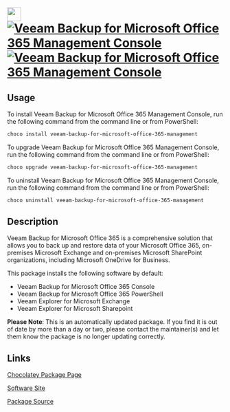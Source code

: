 ﻿# <img src="https://cdn.jsdelivr.net/gh/mkevenaar/chocolatey-packages@6ebecc329e84460097d143636f21f1c899a8d4b9/icons/veeam-backup-for-microsoft-office-365-management.png" width="32" height="32"/> [![Veeam Backup for Microsoft Office 365 Management Console](https://img.shields.io/chocolatey/v/veeam-backup-for-microsoft-office-365-management.svg?label=Veeam+Backup+for+Microsoft+Office+365+Management+Console)](https://chocolatey.org/packages/veeam-backup-for-microsoft-office-365-management) [![Veeam Backup for Microsoft Office 365 Management Console](https://img.shields.io/chocolatey/dt/veeam-backup-for-microsoft-office-365-management.svg)](https://chocolatey.org/packages/veeam-backup-for-microsoft-office-365-management)

## Usage

To install Veeam Backup for Microsoft Office 365 Management Console, run the following command from the command line or from PowerShell:

```powershell
choco install veeam-backup-for-microsoft-office-365-management
```

To upgrade Veeam Backup for Microsoft Office 365 Management Console, run the following command from the command line or from PowerShell:

```powershell
choco upgrade veeam-backup-for-microsoft-office-365-management
```

To uninstall Veeam Backup for Microsoft Office 365 Management Console, run the following command from the command line or from PowerShell:

```powershell
choco uninstall veeam-backup-for-microsoft-office-365-management
```

## Description

Veeam Backup for Microsoft Office 365 is a comprehensive solution that allows you to back up and restore data of your Microsoft Office 365, on-premises Microsoft Exchange and on-premises Microsoft SharePoint organizations, including Microsoft OneDrive for Business.

This package installs the following software by default:

* Veeam Backup for Microsoft Office 365 Console
* Veeam Backup for Microsoft Office 365 PowerShell
* Veeam Explorer for Microsoft Exchange
* Veeam Explorer for Microsoft Sharepoint

**Please Note**: This is an automatically updated package. If you find it is
out of date by more than a day or two, please contact the maintainer(s) and
let them know the package is no longer updating correctly.


## Links

[Chocolatey Package Page](https://chocolatey.org/packages/veeam-backup-for-microsoft-office-365-management)

[Software Site](http://www.veeam.com/)

[Package Source](https://github.com/mkevenaar/chocolatey-packages/tree/master/automatic/veeam-backup-for-microsoft-office-365-management)

